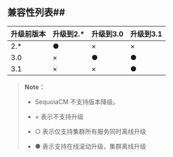 ## 兼容性列表##

| 升级前版本 | 升级到2.* | 升级到3.0 | 升级到3.1  |
|------------|-----------|-----------|------------|
| 2.*        | ●         | ×         | ×          |
| 3.0        | ×         | ●         | ●          |
| 3.1        | ×         | ×         | ●          |

> **Note：**
>
>  * SequoiaCM 不支持版本降级。
>
>  * × 表示不支持升级
>
>  * ○ 表示仅支持集群所有服务同时离线升级
>
>  * ● 表示支持在线滚动升级，集群离线升级